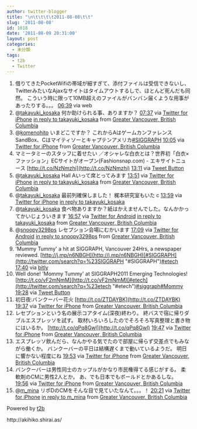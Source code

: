 ```yaml
---
author: twitter-blogger
title: "\n\t\t\t\t2011-08-08\t\t"
slug: '2011-08-08'
id: 1018
date: '2011-08-09 20:31:00'
layout: post
categories:
  - 未分類
tags:
  - t2b
  - Twitter
---
```


<div xmlns:georss="http://www.georss.org/georss">

1.  <span><span>借りてきたPocketWifiの帯域が細すぎて、添付ファイルは受信できないし、TwitterみたいなAjaxなサイトはタイムアウトするしで、ほとんど死んだも同然。 こういう時に限って10MB超えのファイルがバンバン届くような用事があったりする。。。</span> <span>[<span>06:39</span>](http://twitter.com/o_ob/status/100622159789043712) <span>via web</span></span></span>
2.  <span><span>@[takayuki_kosaka](http://twitter.com/takayuki_kosaka "takayuki_kosaka") 何か助けられる事、ありますか？</span> <span>[<span>07:37</span>](http://twitter.com/o_ob/status/100636790003732481) <span>via [Twitter for iPhone](http://twitter.com/#!/download/iphone)</span> [in reply to takayuki_kosaka](http://twitter.com/takayuki_kosaka/status/100610139089940480) from [Greater Vancouver, British Columbia<span></span>](http://maps.google.com/maps?q=49.27747020,-123.12704135)</span></span>
3.  <span><span>@[komenohito](http://twitter.com/komenohito "komenohito") いまどこですか？ これからAはゲームカンファレンス SandBox、Cはマイティソーとキャプテンアメリカ[#SIGGRAPH](http://twitter.com/search?q=%23SIGGRAPH "#SIGGRAPH")</span> <span>[<span>10:05</span>](http://twitter.com/o_ob/status/100674094739103745) <span>via [Twitter for iPhone](http://twitter.com/#!/download/iphone)</span> from [Greater Vancouver, British Columbia<span></span>](http://maps.google.com/maps?q=49.28912159,-123.11772561)</span></span>
4.  <span><span>マミータミーのスタッフに着せたい ／オシャレな白衣とは？世界初「白衣×ファッション」ECサイトがオープン(Fashionsnap.com) - エキサイトニュース [http://t.co/NzNmzhi](http://t.co/NzNmzhi)</span> <span>[<span>13:11</span>](http://twitter.com/o_ob/status/100720863669784576) <span>via [Tweet Button](http://twitter.com/tweetbutton)</span></span></span>
5.  <span><span>@[takayuki_kosaka](http://twitter.com/takayuki_kosaka "takayuki_kosaka") Hall Aいって席とってみます</span> <span>[<span>13:51</span>](http://twitter.com/o_ob/status/100730937205194752) <span>via [Twitter for iPhone](http://twitter.com/#!/download/iphone)</span> [in reply to takayuki_kosaka](http://twitter.com/takayuki_kosaka/status/100658480096092160) from [Greater Vancouver, British Columbia<span></span>](http://maps.google.com/maps?q=49.28863584,-123.11740592)</span></span>
6.  <span><span>@[takayuki_kosaka](http://twitter.com/takayuki_kosaka "takayuki_kosaka") 最前列確保しました！ 梶本研究室もいた c</span> <span>[<span>13:59</span>](http://twitter.com/o_ob/status/100732812902154240) <span>via [Twitter for iPhone](http://twitter.com/#!/download/iphone)</span> [in reply to takayuki_kosaka](http://twitter.com/takayuki_kosaka/status/100658480096092160)</span></span>
7.  <span><span>@[takayuki_kosaka](http://twitter.com/takayuki_kosaka "takayuki_kosaka") 食べ物ありますか？紙はかえませんでした。なんかかってかいじょういきます</span> <span>[<span>16:57</span>](http://twitter.com/o_ob/status/100777797273911296) <span>via [Twitter for Android](http://twitter.com/download/android)</span> [in reply to takayuki_kosaka](http://twitter.com/takayuki_kosaka/status/100658480096092160) from [Greater Vancouver, British Columbia<span></span>](http://maps.google.com/maps?q=49.28496798,-123.12007470)</span></span>
8.  <span><span>@[snoopy3298ps](http://twitter.com/snoopy3298ps "snoopy3298ps") レセプション会場にむかいます</span> <span>[<span>17:09</span>](http://twitter.com/o_ob/status/100780643134357504) <span>via [Twitter for Android](http://twitter.com/download/android)</span> [in reply to snoopy3298ps](http://twitter.com/snoopy3298ps/status/100758660992602112) from [Greater Vancouver, British Columbia<span></span>](http://maps.google.com/maps?q=49.28798743,-123.11814750)</span></span>
9.  <span><span>'Mummy Tummy' a hit at SIGGRAPH, Vancouver 24Hrs, a newspaper reviewed. [http://j.mp/n6NBGH](http://j.mp/n6NBGH)[#SIGGRAPH](http://twitter.com/search?q=%23SIGGRAPH "#SIGGRAPH")[#etech](http://twitter.com/search?q=%23etech "#etech")</span> <span>[<span>17:40</span>](http://twitter.com/o_ob/status/100788538978729984) <span>via [bitly](http://bit.ly)</span></span></span>
10.  <span><span>Well done! 'Mommy Tummy' at SIGGRAPH2011 Emerging Technologies! [http://t.co/vF2mNmM](http://t.co/vF2mNmM)[#etech](http://twitter.com/search?q=%23etech "#etech")[#siggraph](http://twitter.com/search?q=%23siggraph "#siggraph")[#Mommy](http://twitter.com/search?q=%23Mommy "#Mommy")</span> <span>[<span>19:28</span>](http://twitter.com/o_ob/status/100815781079678977) <span>via [Tweet Button](http://twitter.com/tweetbutton)</span></span></span>
11.  <span><span>初日夜:バンクーバー花火 [http://t.co/ZTDAYBK](http://t.co/ZTDAYBK)</span> <span>[<span>19:37</span>](http://twitter.com/o_ob/status/100817951321628672) <span>via [Twitter for iPhone](http://twitter.com/#!/download/iphone)</span> from [Greater Vancouver, British Columbia<span></span>](http://maps.google.com/maps?q=49.27957332,-123.12352615)</span></span>
12.  <span><span>レセプションという名の展示コアタイム(深夜)終わり。 終バスで宿に帰りダブルエスプレッソを試す。 取材いろいろしたのでそろそろ写真整理と書き物にはいるか。 [http://t.co/qPq8Gwl](http://t.co/qPq8Gwl)</span> <span>[<span>19:47</span>](http://twitter.com/o_ob/status/100820559054651392) <span>via [Twitter for iPhone](http://twitter.com/#!/download/iphone)</span> from [Greater Vancouver, British Columbia<span></span>](http://maps.google.com/maps?q=49.27957332,-123.12352615)</span></span>
13.  <span><span>エスプレッソ飲んだら、なんかやる気でたので部屋に帰らず交差点でもみながら働くか。 バンクーバーの平日は結構遅くまで動いているようだ。 明日に響かない程度にね</span> <span>[<span>19:53</span>](http://twitter.com/o_ob/status/100821965018902529) <span>via [Twitter for iPhone](http://twitter.com/#!/download/iphone)</span> from [Greater Vancouver, British Columbia<span></span>](http://maps.google.com/maps?q=49.27957332,-123.12352615)</span></span>
14.  <span><span>バンクーバーは男性同士のカップルがかなり市民権得てる感じがする。 柔軟剤のCMに男性2人とか。 あ、でも日本でもボールドとかあるしな。</span> <span>[<span>19:56</span>](http://twitter.com/o_ob/status/100822800771723264) <span>via [Twitter for iPhone](http://twitter.com/#!/download/iphone)</span> from [Greater Vancouver, British Columbia<span></span>](http://maps.google.com/maps?q=49.27957332,-123.12352615)</span></span>
15.  <span><span>@[m_mina](http://twitter.com/m_mina "m_mina") リポDのCMをそんな目で見ていたなんて。。。！</span> <span>[<span>20:21</span>](http://twitter.com/o_ob/status/100829154903212032) <span>via [Twitter for iPhone](http://twitter.com/#!/download/iphone)</span> [in reply to m_mina](http://twitter.com/m_mina/status/100823132503412736) from [Greater Vancouver, British Columbia<span></span>](http://maps.google.com/maps?q=49.27957332,-123.12352615)</span></span>

</div>

Powered by [t2b](http://t2b.utilz.jp/)

<div>http://akihiko.shirai.as/</div>
